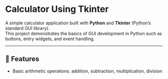 # Calculator Using Tkinter

A simple calculator application built with **Python** and **Tkinter** (Python’s standard GUI library).  
This project demonstrates the basics of GUI development in Python such as buttons, entry widgets, and event handling.

---

## 🚀 Features
- Basic arithmetic operations: addition, subtraction, multiplication, division


